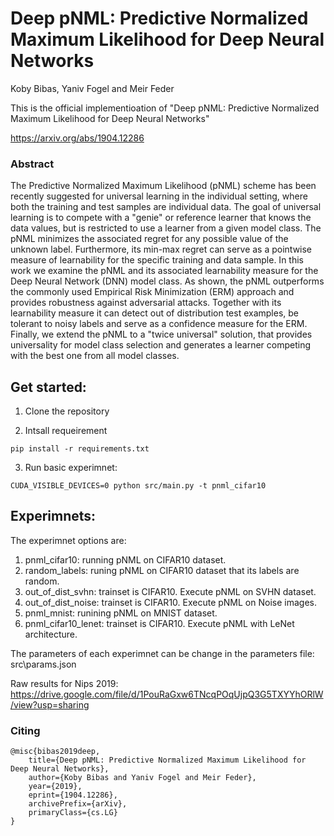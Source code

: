 # Deep pNML: Predictive Normalized Maximum Likelihood for Deep Neural Networks
Koby Bibas, Yaniv Fogel and Meir Feder

This is the official implementioation of "Deep pNML: Predictive Normalized Maximum Likelihood for Deep Neural Networks"

https://arxiv.org/abs/1904.12286

### Abstract
The Predictive Normalized Maximum Likelihood (pNML) scheme has been recently suggested for universal learning in the individual setting, where both the training and test samples are individual data. The goal of universal learning is to compete with a "genie" or reference learner that knows the data values, but is restricted to use a learner from a given model class. The pNML minimizes the associated regret for any possible value of the unknown label. Furthermore, its min-max regret can serve as a pointwise measure of learnability for the specific training and data sample. In this work we examine the pNML and its associated learnability measure for the Deep Neural Network (DNN) model class. As shown, the pNML outperforms the commonly used Empirical Risk Minimization (ERM) approach and provides robustness against adversarial attacks. Together with its learnability measure it can detect out of distribution test examples, be tolerant to noisy labels and serve as a confidence measure for the ERM. Finally, we extend the pNML to a "twice universal" solution, that provides universality for model class selection and generates a learner competing with the best one from all model classes.

## Get started:

1. Clone the repository

2. Intsall requeirement 

```
pip install -r requirements.txt
```

3. Run basic experimnet:

```
CUDA_VISIBLE_DEVICES=0 python src/main.py -t pnml_cifar10
```

## Experimnets:

The experimnet options are:

1. pnml_cifar10: running pNML on CIFAR10 dataset.
2. random_labels: runing pNML on CIFAR10 dataset that its labels are random.
3. out_of_dist_svhn: trainset is CIFAR10. Execute pNML on SVHN dataset.
4. out_of_dist_noise:  trainset is CIFAR10. Execute pNML on Noise images.
5. pnml_mnist: runining pNML on MNIST dataset.
4. pnml_cifar10_lenet: trainset is CIFAR10. Execute pNML with LeNet architecture.

The parameters of each experimnet can be change in the parameters file: src\params.json

Raw results for Nips 2019:
https://drive.google.com/file/d/1PouRaGxw6TNcqPOqUjpQ3G5TXYYhORlW/view?usp=sharing

### Citing
```
@misc{bibas2019deep,
    title={Deep pNML: Predictive Normalized Maximum Likelihood for Deep Neural Networks},
    author={Koby Bibas and Yaniv Fogel and Meir Feder},
    year={2019},
    eprint={1904.12286},
    archivePrefix={arXiv},
    primaryClass={cs.LG}
}
```

